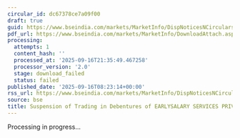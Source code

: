 ```yaml
---
circular_id: dc67378ce7a09f00
draft: true
guid: https://www.bseindia.com/markets/MarketInfo/DispNoticesNCirculars.aspx?Noticeid={844FA0DC-BDAC-4361-9071-6088D350D6CA}&noticeno=20250916-13&dt=09/16/2025&icount=13&totcount=79&flag=0
pdf_url: https://www.bseindia.com/markets/MarketInfo/DownloadAttach.aspx?id=20250916-13&attachedId=
processing:
  attempts: 1
  content_hash: ''
  processed_at: '2025-09-16T21:35:49.467258'
  processor_version: '2.0'
  stage: download_failed
  status: failed
published_date: '2025-09-16T08:23:14+00:00'
rss_url: https://www.bseindia.com/markets/MarketInfo/DispNoticesNCirculars.aspx?Noticeid={844FA0DC-BDAC-4361-9071-6088D350D6CA}&noticeno=20250916-13&dt=09/16/2025&icount=13&totcount=79&flag=0
source: bse
title: Suspension of Trading in Debentures of EARLYSALARY SERVICES PRIVATE LIMITED
---
```


Processing in progress...